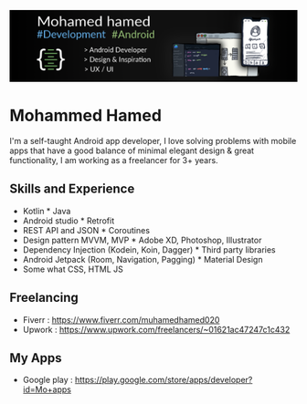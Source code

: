 ![design and development](https://github.com/mohamedhamedd/mohamedhamedd/blob/main/background6.png)
# Mohammed Hamed
I'm a self-taught Android app developer, I love solving problems with mobile apps that have a good balance 
of minimal elegant design & great functionality, I am working as a freelancer for 3+ years.

## Skills and Experience
* Kotlin * Java
* Android studio * Retrofit
* REST API and JSON * Coroutines
* Design pattern MVVM, MVP * Adobe XD, Photoshop, Illustrator
* Dependency Injection (Kodein, Koin, Dagger) * Third party libraries
* Android Jetpack (Room, Navigation, Pagging) * Material Design
* Some what CSS, HTML JS

## Freelancing
* Fiverr : https://www.fiverr.com/muhamedhamed020
* Upwork : https://www.upwork.com/freelancers/~01621ac47247c1c432

## My Apps
* Google play : https://play.google.com/store/apps/developer?id=Mo+apps


